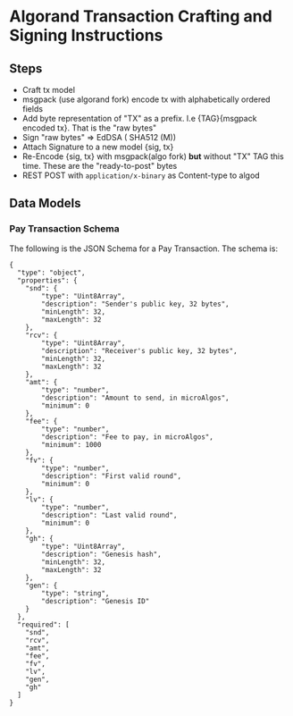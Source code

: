 # Algorand Transaction Crafting and Signing Instructions


## Steps
- Craft tx model
- msgpack (use algorand fork) encode tx with alphabetically ordered fields 
- Add byte representation of "TX" as a prefix. I.e {TAG}{msgpack encoded tx}. That is the "raw bytes"
- Sign "raw bytes" => EdDSA ( SHA512 (M))
- Attach Signature to a new model {sig, tx}
- Re-Encode {sig, tx} with msgpack(algo fork) **but** without "TX" TAG this time. These are the "ready-to-post" bytes
- REST POST with `application/x-binary` as Content-type to algod


## Data Models

### Pay Transaction Schema

The following is the JSON Schema for a Pay Transaction. The schema is:

```schema
{
  "type": "object",
  "properties": {
    "snd": {
        "type": "Uint8Array",
        "description": "Sender's public key, 32 bytes",
        "minLength": 32,
        "maxLength": 32
    },
    "rcv": {
        "type": "Uint8Array",
        "description": "Receiver's public key, 32 bytes",
        "minLength": 32,
        "maxLength": 32
    },
    "amt": {
        "type": "number",
        "description": "Amount to send, in microAlgos",
        "minimum": 0
    },
    "fee": {
        "type": "number",
        "description": "Fee to pay, in microAlgos",
        "minimum": 1000
    },
    "fv": {
        "type": "number",
        "description": "First valid round",
        "minimum": 0
    },
    "lv": {
        "type": "number",
        "description": "Last valid round",
        "minimum": 0
    },
    "gh": {
        "type": "Uint8Array",
        "description": "Genesis hash",
        "minLength": 32,
        "maxLength": 32
    },
    "gen": {
        "type": "string",
        "description": "Genesis ID"
    }
  },
  "required": [
    "snd",
    "rcv",
    "amt",
    "fee",
    "fv",
    "lv",
    "gen",
    "gh"
  ]
}
```

